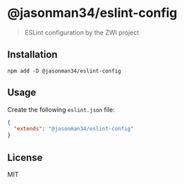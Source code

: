 # @jasonman34/eslint-config

> ESLint configuration by the ZWI project

## Installation

```
npm add -D @jasonman34/eslint-config
```

## Usage

Create the following `eslint.json` file:

```json
{
  "extends": "@jasonman34/eslint-config"
}
```

## License

MIT
